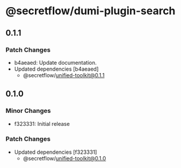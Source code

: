 # @secretflow/dumi-plugin-search

## 0.1.1

### Patch Changes

- b4aeaed: Update documentation.
- Updated dependencies [b4aeaed]
  - @secretflow/unified-toolkit@0.1.1

## 0.1.0

### Minor Changes

- f323331: Initial release

### Patch Changes

- Updated dependencies [f323331]
  - @secretflow/unified-toolkit@0.1.0

